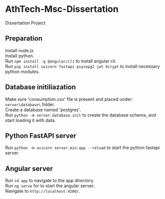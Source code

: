 # AthTech-Msc-Dissertation

Dissertation Project

## Preparation
Install node.js  
Install python.  
Run `npm install -g @angular/cli` to install angular cli.  
Run `pip install uvicorn fastapi psycopg2 jwt bcrypt` to install necessary python modules.  

## Database initiliazation

Make sure 'consumption.csv' file is present and placed under: `server\database\` folder.  
Create a database named 'postgres'.  
Run `python -m server.database.init` to create the database schema, and start loading it with data.   

## Python FastAPI server

Run `python -m uvicorn server.min:app --reload` to start the python fastapi server.  

## Angular server

Run `cd app` to navigate to the app directory.  
Run `ng serve` for to start the angular server.  
Navigate to `http://localhost:4200/`.
